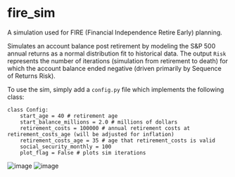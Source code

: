# fire_sim
A simulation used for FIRE (Financial Independence Retire Early) planning.

Simulates an account balance post retirement by modeling the S&P 500 annual returns as a normal distribution fit to historical data.
The output `Risk` represents the number of iterations (simulation from retirement to death) for which the account balance ended negative (driven primarily by Sequence of Returns Risk).

To use the sim, simply add a `config.py` file which implements the following class:
```
class Config:
    start_age = 40 # retirement age
    start_balance_millions = 2.0 # millions of dollars
    retirement_costs = 100000 # annual retirement costs at retirement_costs_age (will be adjusted for inflation)
    retirement_costs_age = 35 # age that retirement_costs is valid
    social_security_monthly = 100
    plot_flag = False # plots sim iterations
```

![image](https://github.com/t-mccawley/fire_sim/assets/29646748/e60c1291-5226-46b7-86ab-75ac8c9d388e)
![image](https://github.com/t-mccawley/fire_sim/assets/29646748/b129cdc1-eb27-475d-a630-2e23f60e8634)
